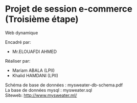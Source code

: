# Projet de session e-commerce (Troisième étape)

Web dynamique

Encadré par:
 - Mr.ELOUAFDI AHMED

Réaliser par:
 - Mariam ABALA (LPII)
 - Khalid HAMDANI (LPII)

Schéma de base de données : mysweater-db-schema.pdf <br>
La base de données mysql : mysweater.sql <br>
Siteweb: http://www.mysweater.ml/
